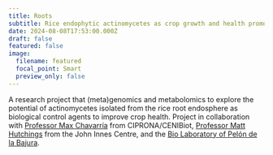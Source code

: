 ```yaml
---
title: Roots
subtitle: Rice endophytic actinomycetes as crop growth and health promoters.
date: 2024-08-08T17:53:00.000Z
draft: false
featured: false
image:
  filename: featured
  focal_point: Smart
  preview_only: false
---
```

A research project that (meta)genomics and metabolomics to explore the potential of actinomycetes isolated from the rice root endosphere as biological control agents to improve crop health. Project in collaboration with [Professor Max Chavarría](https://www.chavarrialab.com/) from CIPRONA/CENIBiot, [Professor Matt Hutchings](https://www.jic.ac.uk/people/matt-hutchings/) from the John Innes Centre, and the [Bio Laboratory of Pelón de la Bajura](https://www.tiopelon.cr/productos/arroz/bio-arroz/).
